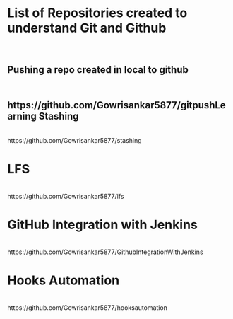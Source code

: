 <H1>List of Repositories created to understand Git and Github</H1><br>
<H2> Pushing a repo created in local to github <H2><br>
https://github.com/Gowrisankar5877/gitpush<br<
<H1>Learning Stashing</H1><br>
https://github.com/Gowrisankar5877/stashing<br>
<H1>LFS</H1><br>
https://github.com/Gowrisankar5877/lfs<br>
<H1>GitHub Integration with Jenkins </H1><br>
https://github.com/Gowrisankar5877/GithubIntegrationWithJenkins<br>
<H1>Hooks Automation</H1><br>
https://github.com/Gowrisankar5877/hooksautomation

